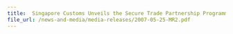```yaml
---
title: 	Singapore Customs Unveils the Secure Trade Partnership Programme (STP) to Maintain Singapore as a Trusted Trade Hub
file_url: /news-and-media/media-releases/2007-05-25-MR2.pdf
---
```

